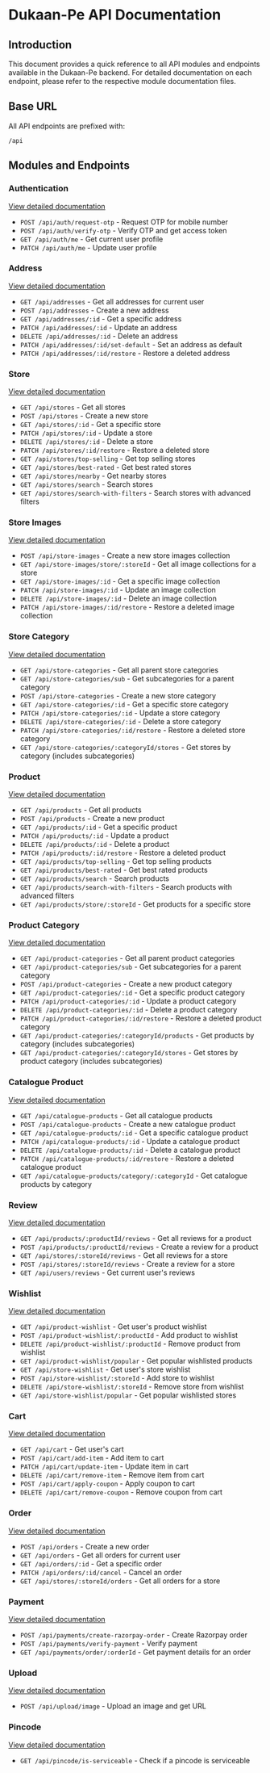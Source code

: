 # Dukaan-Pe API Documentation

## Introduction

This document provides a quick reference to all API modules and endpoints available in the Dukaan-Pe backend. For detailed documentation on each endpoint, please refer to the respective module documentation files.

## Base URL

All API endpoints are prefixed with:

```
/api
```

## Modules and Endpoints

### Authentication

[View detailed documentation](./authentication.md)

- `POST /api/auth/request-otp` - Request OTP for mobile number
- `POST /api/auth/verify-otp` - Verify OTP and get access token
- `GET /api/auth/me` - Get current user profile
- `PATCH /api/auth/me` - Update user profile

### Address

[View detailed documentation](./address.md)

- `GET /api/addresses` - Get all addresses for current user
- `POST /api/addresses` - Create a new address
- `GET /api/addresses/:id` - Get a specific address
- `PATCH /api/addresses/:id` - Update an address
- `DELETE /api/addresses/:id` - Delete an address
- `PATCH /api/addresses/:id/set-default` - Set an address as default
- `PATCH /api/addresses/:id/restore` - Restore a deleted address

### Store

[View detailed documentation](./store.md)

- `GET /api/stores` - Get all stores
- `POST /api/stores` - Create a new store
- `GET /api/stores/:id` - Get a specific store
- `PATCH /api/stores/:id` - Update a store
- `DELETE /api/stores/:id` - Delete a store
- `PATCH /api/stores/:id/restore` - Restore a deleted store
- `GET /api/stores/top-selling` - Get top selling stores
- `GET /api/stores/best-rated` - Get best rated stores
- `GET /api/stores/nearby` - Get nearby stores
- `GET /api/stores/search` - Search stores
- `GET /api/stores/search-with-filters` - Search stores with advanced filters

### Store Images

[View detailed documentation](./store-images.md)

- `POST /api/store-images` - Create a new store images collection
- `GET /api/store-images/store/:storeId` - Get all image collections for a store
- `GET /api/store-images/:id` - Get a specific image collection
- `PATCH /api/store-images/:id` - Update an image collection
- `DELETE /api/store-images/:id` - Delete an image collection
- `PATCH /api/store-images/:id/restore` - Restore a deleted image collection

### Store Category

[View detailed documentation](./store-category.md)

- `GET /api/store-categories` - Get all parent store categories
- `GET /api/store-categories/sub` - Get subcategories for a parent category
- `POST /api/store-categories` - Create a new store category
- `GET /api/store-categories/:id` - Get a specific store category
- `PATCH /api/store-categories/:id` - Update a store category
- `DELETE /api/store-categories/:id` - Delete a store category
- `PATCH /api/store-categories/:id/restore` - Restore a deleted store category
- `GET /api/store-categories/:categoryId/stores` - Get stores by category (includes subcategories)

### Product

[View detailed documentation](./product.md)

- `GET /api/products` - Get all products
- `POST /api/products` - Create a new product
- `GET /api/products/:id` - Get a specific product
- `PATCH /api/products/:id` - Update a product
- `DELETE /api/products/:id` - Delete a product
- `PATCH /api/products/:id/restore` - Restore a deleted product
- `GET /api/products/top-selling` - Get top selling products
- `GET /api/products/best-rated` - Get best rated products
- `GET /api/products/search` - Search products
- `GET /api/products/search-with-filters` - Search products with advanced filters
- `GET /api/products/store/:storeId` - Get products for a specific store

### Product Category

[View detailed documentation](./product-category.md)

- `GET /api/product-categories` - Get all parent product categories
- `GET /api/product-categories/sub` - Get subcategories for a parent category
- `POST /api/product-categories` - Create a new product category
- `GET /api/product-categories/:id` - Get a specific product category
- `PATCH /api/product-categories/:id` - Update a product category
- `DELETE /api/product-categories/:id` - Delete a product category
- `PATCH /api/product-categories/:id/restore` - Restore a deleted product category
- `GET /api/product-categories/:categoryId/products` - Get products by category (includes subcategories)
- `GET /api/product-categories/:categoryId/stores` - Get stores by product category (includes subcategories)

### Catalogue Product

[View detailed documentation](./catalogue-product.md)

- `GET /api/catalogue-products` - Get all catalogue products
- `POST /api/catalogue-products` - Create a new catalogue product
- `GET /api/catalogue-products/:id` - Get a specific catalogue product
- `PATCH /api/catalogue-products/:id` - Update a catalogue product
- `DELETE /api/catalogue-products/:id` - Delete a catalogue product
- `PATCH /api/catalogue-products/:id/restore` - Restore a deleted catalogue product
- `GET /api/catalogue-products/category/:categoryId` - Get catalogue products by category

### Review

[View detailed documentation](./review.md)

- `GET /api/products/:productId/reviews` - Get all reviews for a product
- `POST /api/products/:productId/reviews` - Create a review for a product
- `GET /api/stores/:storeId/reviews` - Get all reviews for a store
- `POST /api/stores/:storeId/reviews` - Create a review for a store
- `GET /api/users/reviews` - Get current user's reviews

### Wishlist

[View detailed documentation](./wishlist.md)

- `GET /api/product-wishlist` - Get user's product wishlist
- `POST /api/product-wishlist/:productId` - Add product to wishlist
- `DELETE /api/product-wishlist/:productId` - Remove product from wishlist
- `GET /api/product-wishlist/popular` - Get popular wishlisted products
- `GET /api/store-wishlist` - Get user's store wishlist
- `POST /api/store-wishlist/:storeId` - Add store to wishlist
- `DELETE /api/store-wishlist/:storeId` - Remove store from wishlist
- `GET /api/store-wishlist/popular` - Get popular wishlisted stores

### Cart

[View detailed documentation](./cart.md)

- `GET /api/cart` - Get user's cart
- `POST /api/cart/add-item` - Add item to cart
- `PATCH /api/cart/update-item` - Update item in cart
- `DELETE /api/cart/remove-item` - Remove item from cart
- `POST /api/cart/apply-coupon` - Apply coupon to cart
- `DELETE /api/cart/remove-coupon` - Remove coupon from cart

### Order

[View detailed documentation](./order.md)

- `POST /api/orders` - Create a new order
- `GET /api/orders` - Get all orders for current user
- `GET /api/orders/:id` - Get a specific order
- `PATCH /api/orders/:id/cancel` - Cancel an order
- `GET /api/stores/:storeId/orders` - Get all orders for a store

### Payment

[View detailed documentation](./payment.md)

- `POST /api/payments/create-razorpay-order` - Create Razorpay order
- `POST /api/payments/verify-payment` - Verify payment
- `GET /api/payments/order/:orderId` - Get payment details for an order

### Upload

[View detailed documentation](./upload.md)

- `POST /api/upload/image` - Upload an image and get URL

### Pincode

[View detailed documentation](./pincode.md)

- `GET /api/pincode/is-serviceable` - Check if a pincode is serviceable
